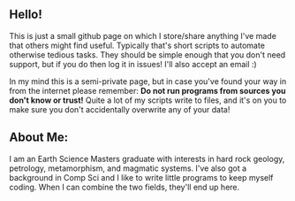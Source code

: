 ## Hello!
This is just a small github page on which I store/share anything I've made that others might find useful. Typically that's short scripts to automate otherwise tedious tasks.
They should be simple enough that you don't need support, but if you do then log it in issues! I'll also accept an email :)

In my mind this is a semi-private page, but in case you've found your way in from the internet please remember:
**Do not run programs from sources you don't know or trust!**
Quite a lot of my scripts write to files, and it's on you to make sure you don't accidentally overwrite any of your data!

## About Me:
I am an Earth Science Masters graduate with interests in hard rock geology, petrology, metamorphism, and magmatic systems. I've also got a background in Comp Sci and I like to write little programs to keep myself coding. When I can combine the two fields, they'll end up here.


<!--
**Matthew-T-Leonard/Matthew-T-Leonard** is a ✨ _special_ ✨ repository because its `README.md` (this file) appears on your GitHub profile.

Here are some ideas to get you started:

- 🔭 I’m currently working on ...
- 🌱 I’m currently learning ...
- 👯 I’m looking to collaborate on ...
- 🤔 I’m looking for help with ...
- 💬 Ask me about ...
- 📫 How to reach me: ...
- 😄 Pronouns: ...
- ⚡ Fun fact: ...
-->
